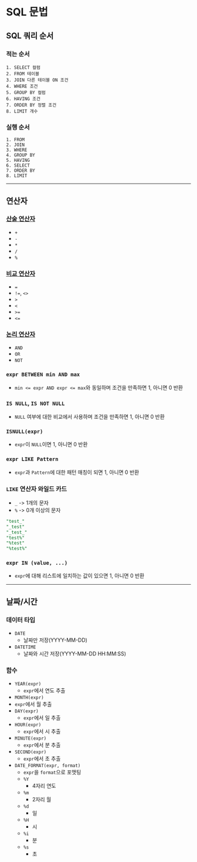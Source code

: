 # SQL 문법

## SQL 쿼리 순서

### 적는 순서

```
1. SELECT 컬럼
2. FROM 테이블
3. JOIN 다른 테이블 ON 조건
4. WHERE 조건
5. GROUP BY 컬럼
6. HAVING 조건
7. ORDER BY 정렬 조건
8. LIMIT 개수
```

### 실행 순서

```
1. FROM
2. JOIN
3. WHERE
4. GROUP BY
5. HAVING
6. SELECT
7. ORDER BY
8. LIMIT
```

---

## 연산자

### [산술 연산자](https://dev.mysql.com/doc/refman/8.4/en/non-typed-operators.html)

- `+`
- `-`
- `*`
- `/`
- `%`

### [비교 연산자](https://dev.mysql.com/doc/refman/8.4/en/comparison-operators.html)

- `=`
- `!=`, `<>`
- `>`
- `<`
- `>=`
- `<=`

### [논리 연산자](https://dev.mysql.com/doc/refman/8.4/en/logical-operators.html)

- `AND`
- `OR`
- `NOT`

### `expr BETWEEN min AND max`

- `min <= expr AND expr <= max`와 동일하며 조건을 만족하면 1, 아니면 0 반환

### `IS NULL`, `IS NOT NULL`

- `NULL` 여부에 대한 비교에서 사용하며 조건을 만족하면 1, 아니면 0 반환

### `ISNULL(expr)`

- `expr`이 `NULL`이면 1, 아니면 0 반환

### `expr LIKE Pattern`

- `expr`과 `Pattern`에 대한 패턴 매칭이 되면 1, 아니면 0 반환

### `LIKE` 연산자 와일드 카드

- `_` -> 1개의 문자
- `%` -> 0개 이상의 문자

```SQL
"test_"
"_test"
"_test_"
"test%"
"%test"
"%test%"
```

### `expr IN (value, ...)`

- `expr`에 대해 리스트에 일치하는 값이 있으면 1, 아니면 0 반환

---

## 날짜/시간

### 데이터 타입

- `DATE`
  - 날짜만 저장(YYYY-MM-DD)
- `DATETIME`
  - 날짜와 시간 저장(YYYY-MM-DD HH:MM:SS)

### 함수

- `YEAR(expr)`
  - `expr`에서 연도 추출
- `MONTH(expr)`
- `expr`에서 월 추출
- `DAY(expr)`
  - `expr`에서 일 추출
- `HOUR(expr)`
  - `expr`에서 시 추출
- `MINUTE(expr)`
  - `expr`에서 분 추출
- `SECOND(expr)`
  - `expr`에서 초 추출
- `DATE_FORMAT(expr, format)`
  - `expr`을 `format`으로 포맷팅
  - `%Y`
    - 4자리 연도
  - `%m`
    - 2자리 월
  - `%d`
    - 일
  - `%H`
    - 시
  - `%i`
    - 분
  - `%s`
    - 초
